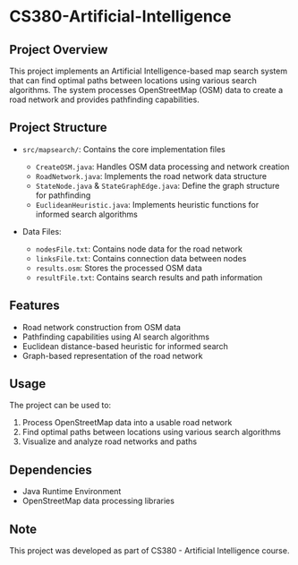 # CS380-Artificial-Intelligence

## Project Overview
This project implements an Artificial Intelligence-based map search system that can find optimal paths between locations using various search algorithms. The system processes OpenStreetMap (OSM) data to create a road network and provides pathfinding capabilities.

## Project Structure
- `src/mapsearch/`: Contains the core implementation files
  - `CreateOSM.java`: Handles OSM data processing and network creation
  - `RoadNetwork.java`: Implements the road network data structure
  - `StateNode.java` & `StateGraphEdge.java`: Define the graph structure for pathfinding
  - `EuclideanHeuristic.java`: Implements heuristic functions for informed search algorithms

- Data Files:
  - `nodesFile.txt`: Contains node data for the road network
  - `linksFile.txt`: Contains connection data between nodes
  - `results.osm`: Stores the processed OSM data
  - `resultFile.txt`: Contains search results and path information

## Features
- Road network construction from OSM data
- Pathfinding capabilities using AI search algorithms
- Euclidean distance-based heuristic for informed search
- Graph-based representation of the road network

## Usage
The project can be used to:
1. Process OpenStreetMap data into a usable road network
2. Find optimal paths between locations using various search algorithms
3. Visualize and analyze road networks and paths

## Dependencies
- Java Runtime Environment
- OpenStreetMap data processing libraries

## Note
This project was developed as part of CS380 - Artificial Intelligence course.
